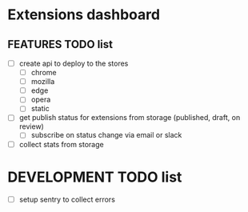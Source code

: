 # Extensions dashboard

## FEATURES TODO list
- [ ] create api to deploy to the stores
  - [ ] chrome
  - [ ] mozilla
  - [ ] edge
  - [ ] opera
  - [ ] static
- [ ] get publish status for extensions from storage (published, draft, on review)
  - [ ] subscribe on status change via email or slack 
- [ ] collect stats from storage

# DEVELOPMENT TODO list
- [ ] setup sentry to collect errors